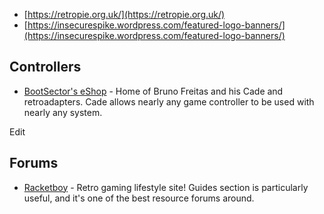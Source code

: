 * [https://retropie.org.uk/](https://retropie.org.uk/)
* [https://insecurespike.wordpress.com/featured-logo-banners/](https://insecurespike.wordpress.com/featured-logo-banners/)

## Controllers

* [BootSector's eShop](http://www.brunofreitas.com/) - Home of Bruno Freitas and his Cade and retroadapters. Cade allows nearly any game controller to be used with nearly any system.

Edit

## Forums

* [Racketboy](http://www.racketboy.com/forum/index.php) - Retro gaming lifestyle site! Guides section is particularly useful, and it's one of the best resource forums around.